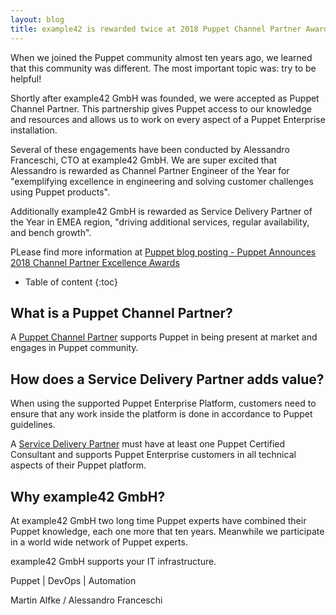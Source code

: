 ```yaml
---
layout: blog
title: example42 is rewarded twice at 2018 Puppet Channel Partner Awards
---
```


When we joined the Puppet community almost ten years ago, we learned that this community was different. The most important topic was: try to be helpful!

Shortly after example42 GmbH was founded, we were accepted as Puppet Channel Partner. This partnership gives Puppet access to our knowledge and resources and allows us to work on every aspect of a Puppet Enterprise installation.

Several of these engagements have been conducted by Alessandro Franceschi, CTO at example42 GmbH. We are super excited that Alessandro is rewarded as Channel Partner Engineer of the Year for "exemplifying excellence in engineering and solving customer challenges using Puppet products".

Additionally example42 GmbH is rewarded as Service Delivery Partner of the Year in EMEA region, "driving additional services, regular availability, and bench growth".

PLease find more information at [Puppet blog posting - Puppet Announces 2018 Channel Partner Excellence Awards](https://puppet.com/company/press-room/releases/puppet-announces-2018-channel-partner-excellence-awards)

* Table of content
{:toc}

## What is a Puppet Channel Partner?

A [Puppet Channel Partner](https://puppet.com/partners/channel-partner-program) supports Puppet in being present at market and engages in Puppet community.

## How does a Service Delivery Partner adds value?

When using the supported Puppet Enterprise Platform, customers need to ensure that any work inside the platform is done in accordance to Puppet guidelines.

A [Service Delivery Partner](https://puppet.com/partners/service-delivery-partner-program) must have at least one Puppet Certified Consultant and supports Puppet Enterprise customers in all technical aspects of their Puppet platform.

## Why example42 GmbH?

At example42 GmbH two long time Puppet experts have combined their Puppet knowledge, each one more that ten years.
Meanwhile we participate in a world wide network of Puppet experts.

example42 GmbH supports your IT infrastructure.

Puppet | DevOps | Automation

Martin Alfke / Alessandro Franceschi

